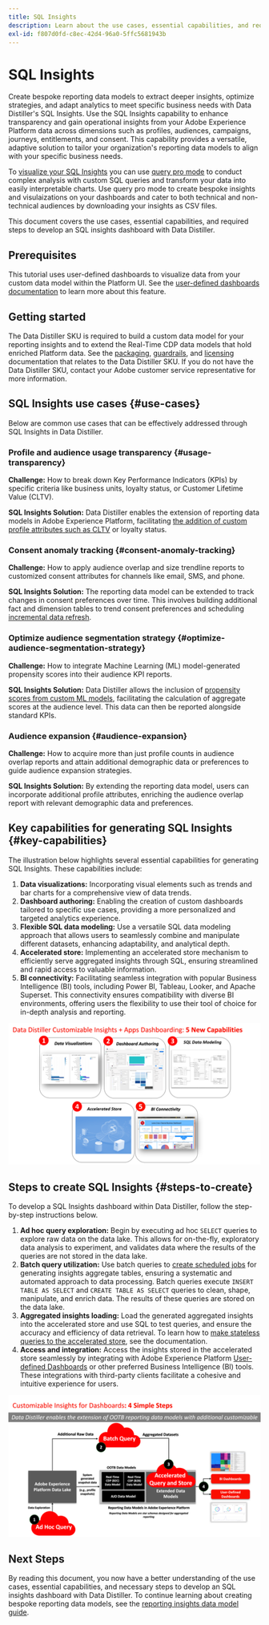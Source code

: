 ```yaml
---
title: SQL Insights
description: Learn about the use cases, essential capabilities, and required steps to develop an SQL insights dashboard with Data Distiller. Discover how the SQL Insights capability within Data Distiller can enhance transparency and gain operational insights across different dimensions such as profiles, audiences, campaigns, journeys, entitlements, and consent.
exl-id: f807d0fd-c8ec-42d4-96a0-5ffc5681943b
---
```

# SQL Insights

Create bespoke reporting data models to extract deeper insights, optimize strategies, and adapt analytics to meet specific business needs with Data Distiller's SQL Insights. Use the SQL Insights capability to enhance transparency and gain operational insights from your Adobe Experience Platform data across dimensions such as profiles, audiences, campaigns, journeys, entitlements, and consent. This capability provides a versatile, adaptive solution to tailor your organization's reporting data models to align with your specific business needs.

To [visualize your SQL Insights](../../../dashboards/data-distiller/sql-insights/overview.md) you can use [query pro mode](../../../dashboards/data-distiller/query-pro-mode/overview.md) to conduct complex analysis with custom SQL queries and transform your data into easily interpretable charts. Use query pro mode to create bespoke insights and visulaizations on your dashboards and cater to both technical and non-technical audiences by downloading your insights as CSV files. 

This document covers the use cases, essential capabilities, and required steps to develop an SQL insights dashboard with Data Distiller.

## Prerequisites

This tutorial uses user-defined dashboards to visualize data from your custom data model within the Platform UI. See the [user-defined dashboards documentation](../../../dashboards/user-defined-dashboards.md) to learn more about this feature.

## Getting started 

The Data Distiller SKU is required to build a custom data model for your reporting insights and to extend the Real-Time CDP data models that hold enriched Platform data. See the [packaging](../../packaging.md), [guardrails](../../guardrails.md#query-accelerated-store), and  [licensing](../../data-distiller/license-usage.md) documentation that relates to the Data Distiller SKU. If you do not have the Data Distiller SKU, contact your Adobe customer service representative for more information.

## SQL Insights use cases {#use-cases}

Below are common use cases that can be effectively addressed through SQL Insights in Data Distiller.

### Profile and audience usage transparency {#usage-transparency}

**Challenge:** How to break down Key Performance Indicators (KPIs) by specific criteria like business units, loyalty status, or Customer Lifetime Value (CLTV).

**SQL Insights Solution:** Data Distiller enables the extension of reporting data models in Adobe Experience Platform, facilitating [the addition of custom profile attributes such as CLTV](../../use-cases/customer-lifetime-value.md) or loyalty status.

### Consent anomaly tracking {#consent-anomaly-tracking}

**Challenge:** How to apply audience overlap and size trendline reports to customized consent attributes for channels like email, SMS, and phone.

**SQL Insights Solution:** The reporting data model can be extended to track changes in consent preferences over time. This involves building additional fact and dimension tables to trend consent preferences and scheduling [incremental data refresh](../../key-concepts/incremental-load.md).

### Optimize audience segmentation strategy {#optimize-audience-segmentation-strategy}

**Challenge:** How to integrate Machine Learning (ML) model-generated propensity scores into their audience KPI reports.

**SQL Insights Solution:** Data Distiller allows the inclusion of [propensity scores from custom ML models](../../use-cases/propensity-score.md), facilitating the calculation of aggregate scores at the audience level. This data can then be reported alongside standard KPIs.

### Audience expansion {#audience-expansion}

**Challenge:** How to acquire more than just profile counts in audience overlap reports and attain additional demographic data or preferences to guide audience expansion strategies.

**SQL Insights Solution:** By extending the reporting data model, users can incorporate additional profile attributes, enriching the audience overlap report with relevant demographic data and preferences.

## Key capabilities for generating SQL Insights {#key-capabilities}

The illustration below highlights several essential capabilities for generating SQL Insights. These capabilities include:

1. **Data visualizations:** Incorporating visual elements such as trends and bar charts for a comprehensive view of data trends.
1. **Dashboard authoring:** Enabling the creation of custom dashboards tailored to specific use cases, providing a more personalized and targeted analytics experience.
1. **Flexible SQL data modeling:** Use a versatile SQL data modeling approach that allows users to seamlessly combine and manipulate different datasets, enhancing adaptability, and analytical depth.
1. **Accelerated store:** Implementing an accelerated store mechanism to efficiently serve aggregated insights through SQL, ensuring streamlined and rapid access to valuable information.
1. **BI connectivity:** Facilitating seamless integration with popular Business Intelligence (BI) tools, including Power BI, Tableau, Looker, and Apache Superset. This connectivity ensures compatibility with diverse BI environments, offering users the flexibility to use their tool of choice for in-depth analysis and reporting.

![Visual representations of the key capabilities of Data Distiller's SQL Insights.](../../images/data-distiller/sql-insights/key-capabilities-of-customizable-insights.png)

## Steps to create SQL Insights {#steps-to-create}

To develop a SQL Insights dashboard within Data Distiller, follow the step-by-step instructions below.

1. **Ad hoc query exploration:** Begin by executing ad hoc `SELECT` queries to explore raw data on the data lake. This allows for on-the-fly, exploratory data analysis to experiment, and validates data where the results of the queries are not stored in the data lake.
1. **Batch query utilization:** Use batch queries to [create scheduled jobs](../../api/scheduled-queries.md#create-a-new-scheduled-query) for generating insights aggregate tables, ensuring a systematic and automated approach to data processing. Batch queries execute `INSERT TABLE AS SELECT` and `CREATE TABLE AS SELECT` queries to clean, shape, manipulate, and enrich data. The results of these queries are stored on the data lake.
1. **Aggregated insights loading:** Load the generated aggregated insights into the accelerated store and use SQL to test queries, and ensure the accuracy and efficiency of data retrieval. To learn how to [make stateless queries to the accelerated store](../../api/accelerated-queries.md), see the documentation.
1. **Access and integration:** Access the insights stored in the accelerated store seamlessly by integrating with Adobe Experience Platform [User-defined Dashboards](../../../dashboards/user-defined-dashboards.md) or other preferred Business Intelligence (BI) tools. These integrations with third-party clients facilitate a cohesive and intuitive experience for users.

![An infographic illustrating the four steps to SQL Insights in Data Distiller.](../../images/data-distiller/sql-insights/steps-to-customizable-insights.png)

## Next Steps

By reading this document, you now have a better understanding of the use cases, essential capabilities, and necessary steps to develop an SQL insights dashboard with Data Distiller. To continue learning about creating bespoke reporting data models, see the [reporting insights data model guide](./reporting-insights-data-model.md).
